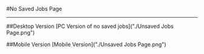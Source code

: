 #No Saved Jobs Page

<hr>

##Desktop Version
[PC Version of no saved jobs]("./Unsaved Jobs Page.png")

##Mobile Version
[Mobile Version]("./Unsaved Jobs Page.png")